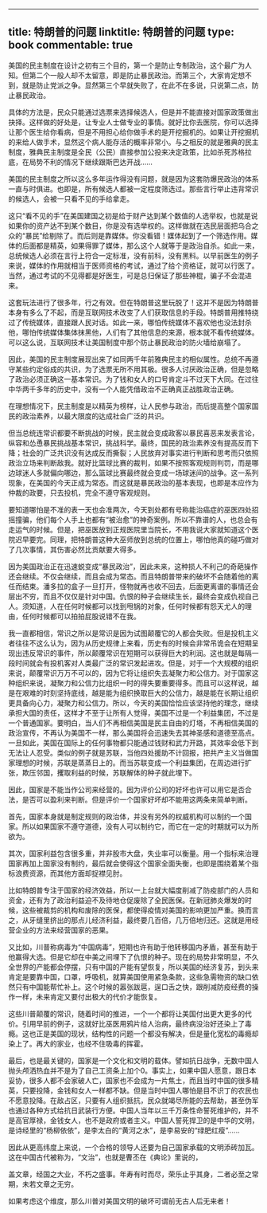 
---
title: 特朗普的问题
linktitle: 特朗普的问题
type: book
commentable: true
---

美国的民主制度在设计之初有三个目的，第一个是防止专制政治，这个最广为人知。但第二个一般人却不太留意，即是防止暴民政治。而第三个，大家肯定想不到，就是防止党派之争。显然第三个早就失败了，在此不在多说，只说第二点，防止暴民政治。

具体的方法是，民众只能通过选票来选择候选人，但是并不能直接对国家政策做出抉择。这样做的好处是，让专业人士做专业的事情。就好比你去医院，你可以选择让那个医生给你看病，但是不用担心给你做手术的是开挖掘机的。如果让开挖掘机的来给人做手术，显然这个病人能存活的概率非常小。与之相反的就是雅典的民主制度，雅典民主制度是全民（公民）直接参加公投来决定政策，比如杀死苏格拉底，在局势不利的情况下继续跟斯巴达开战……

美国的民主制度之所以这么多年运作得没有问题，就是因为这套防爆民政治的体系一直与时俱进。也即是，所有候选人都被一定程度筛选过。那些言行举止违背常识的候选人，会被一只看不见的手给拿走。

这只“看不见的手”在美国建国之初是给于财产达到某个数值的人选举权，也就是说如果你的资产达不到某个数目，你是没有选举权的。这样做就在选民层面把乌合之众的“暴民”给剔除了。而后则是靠媒体。你没看错！媒体起到了一个筛选作用。媒体的后面都是精英，如果得罪了媒体，那么这个人就等于是政治自杀。如此一来，总统候选人必须在言行上符合一定标准，没有前科，没有黑料。以早前医生的例子来说，媒体的作用就相当于医师资格的考试，通过了给个资格证，就可以行医了。当然，通过考试的不见得都是好医生，可是总归保证了那些神棍，骗子不会混进来。

这套玩法进行了很多年，行之有效。但在特朗普这里玩脱了！这并不是因为特朗普本身有多么了不起，而是互联网技术改变了人们获取信息的手段。特朗普用推特绕过了传统媒体，直接跟人民对话。如此一来，哪怕传统媒体不喜欢他也没法封杀他，哪怕传统媒体集体抹黑他，人们有了其他信息的来源，根本就不看传统媒体。可以这么说，互联网技术让美国制度中那个防止暴民政治的防火墙给崩塌了。

因此，美国的民主制度展现出来了如同两千年前雅典民主的相似属性。总统不再遵守某些约定俗成的共识，为了选票无所不用其极。很多人讨厌政治正确，但是忽略了政治必须正确这一基本常识。为了钱和女人的口号肯定斗不过天下大同。在过往中华两千多年的历史中，没有一个人能凭借政治不正确真正战胜政治正确。

在理想情况下，民主制度是以精英为榜样，让人民参与政治，而后提高整个国家国民的政治素养，以最大限度的达成社会广泛的共识。

但当总统连常识都要不断挑战的时候，民主就会变成政客以暴民喜恶来发表言论，纵容和怂恿暴民挑战基本常识，挑战科学。最终，国民的政治素养没有提高反而下降；社会的广泛共识没有达成反而撕裂；人民放弃对事实进行判断和思考而只依照政治立场来判断敌我。就好比篮球比赛的裁判，如果不按照客观规则判罚，而是哪边球迷人多就偏向哪边，那么篮球比赛最终就会变成一场球迷间的战争。这一系列现象，在美国的今天正成为常态。而这就是暴民政治的基本表现，也即是本应作为仲裁的政要，只去投机，完全不遵守客观规则。

要知道哪怕是不准的表一天也会准两次，今天到处都有号称能治癌症的巫医四处招摇撞骗，他们每个人手上也都有“被治愈”的神奇案例。所以不靠谱的人，也总会有走运气的时候。但是，把巫医放到正规医院里当院长，不用我说大家就知道这个医院迟早要完。同理，把特朗普这种大巫师放到总统的位置上，哪怕他真的碰巧做对了几次事情，其伤害必然比贡献要大得多。

因为美国政治正在迅速蜕变成“暴民政治”，因此未来，这种损人不利己的奇葩操作还会继续。不仅会继续，而且会成为常态。而且特朗普带来的破坏不会随着他的离任而结束。潘多拉的盒子一旦打开，怪物就再也收不回去，后面更离谱的事情还会层出不穷，而且不仅仅是针对中国。仇恨的种子会继续生长，最终会变成仇视自己人。须知道，人在任何时候都可以找到甩锅的对象，任何时候都有怨天尤人的理由，任何时候都可以拍拍屁股说错不在我。

我一直都相信，常识之所以是常识是因为试图颠覆它的人都会失败。但是投机主义者往往不这么认为，因为从历史规律上来看，历史有的时候会非常吊诡会在短期呈现出违反常识的事件，所以颠覆常识在短期可以获得巨大的利润。这也就是每隔一段时间就会有投机客对人类最广泛的常识发起进攻。但是，对于一个大规模的组织来说，颠覆常识万万不可以的，因为它将让组织失去凝聚力和公信力。对于国家这种组织来说，凝聚力和公信力比组织一时的得失要重要得多。而且可以这样说，越是在艰难的时刻坚持底线，越是能为组织换取巨大的公信力，越是能在长期让组织更具备向心力，凝聚力和公信力。所以，今天的美国恰恰应该坚持他的理念，继续承担大国的责任，这样才不至于让所有人觉得，美国不过是一个利益集团，不过是一个普通国家。要明白，当人们不再相信美国是民主自由的灯塔，不再相信美国的政治宣传，不再认为美国不一样，那么美国将会迅速失去其神圣感和道德至高点。一旦如此，美国在国际上的任何事物都只能通过钱财和武力开路，其效率会低下到无法让人忍受。类似的例子就是苏联，当他四处援助不计回报，把共产主义当做国家理想的时候，苏联是蒸蒸日上的。而当苏联变成一个利益集团，在周边进行扩张，欺压邻国，攫取利益的时候，苏联解体的种子就此埋下。

因此，国家是不能当作公司来经营的。因为评价公司的好坏也许可以用它是否合法，是否可以盈利来判断。但是评价一个国家好坏却不能用这两条来简单判断。

首先，国家本身就是制定规则的政治体，并没有另外的权威机构可以制约一个国家。所以如果国家不遵守道德，没有人可以制约它，而它在一定的时期就可以为所欲为。

其次，国家利益包含很多重，并非股市大盘，失业率可以衡量。用一个指标来治理国家再加上国家没有制约，最后就会使得这个国家全面失衡，也即是围绕着某个指标浪费资源，而其他方面却捉襟见肘。

比如特朗普专注于国家的经济效益，所以一上台就大幅度削减了防疫部门的人员和资金，还有为了政治利益迫不及待地仓促废除了全民医保。在新冠肺炎爆发的时候，这些被裁剪的机构和废除的医保，都使得疫情对美国的影响更加严重。换而言之，从牙缝里挤出的那点儿经济利益，最终要几百倍，几万倍地归还。这就是用经营企业的方法来经营国家的恶果。

又比如，川普称病毒为“中国病毒”，短期也许有助于他转移国内矛盾，甚至有助于他赢得大选。但是它却在中美之间埋下了仇恨的种子。现在的局势非常明显，不久全世界的产能都会停摆，只有中国的产能有望恢复，所以美国的经济复苏，到头来肯定是要靠中国，口罩，呼吸机，就算美国使用紧急条款，这些急需物资的缺口依然只有中国能帮忙补上。这个时候的嚣张跋扈，逞口舌之快，跟削减防疫经费的操作一样，未来肯定又要付出极大的代价才能恢复。

这些川普颠覆的常识，随着时间的推进，一个一个都将让美国付出更大更多的代价。引用早前的例子，这就好比巫医用鸦片给人治病，最终病没治好还染上了毒瘾。这也正是美国的现状，结构性的问题一个都没有解决，但是量化宽松的毒瘾却染上了。再大的家业，也经不住吸毒的挥霍。

最后，也是最关键的，国家是一个文化和文明的载体。譬如抗日战争，无数中国人抛头颅洒热血并不是为了自己工资条上加个0。事实上，如果中国人愿意，跟日本妥协，很多人都不会家破人亡，国家也不会成为一片焦土，而且当时中国的很多精英，只要投降，金钱和女人一样都不缺。但是当时中国人哪怕是目不识丁的农民也不愿意投降。在敌占区，只要有人组织抵抗，民众就竭尽所能的去帮助，甚至伪军也通过各种方式给抗日武装行方便。中国人当年以三千万条性命誓死维护的，并不是高官厚禄，金钱女人，也不是政府或者主义。中国人誓死捍卫的是中华的文明，是诗经里的“杨柳依依”，是李太白的“黄河之水”，是李易安的“绿肥红瘦”……

因此从更高纬度上来说，一个合格的领导人还要为自己国家承载的文明添砖加瓦。这在中国古代被称为，“文治”，也就是曹丕在《典论》里说的，

盖文章，经国之大业，不朽之盛事。年寿有时而尽，荣乐止乎其身，二者必至之常期，未若文章之无穷。

如果考虑这个维度，那么川普对美国文明的破坏可谓前无古人后无来者！
    